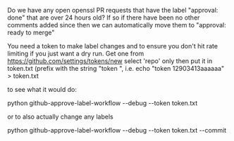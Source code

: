 Do we have any open openssl PR requests that have the label
"approval: done" that are over 24 hours old?  If so if there
have been no other comments added since then we can automatically
move them to "approval: ready to merge"

You need a token to make label changes and to ensure you don't
hit rate limiting if you just want a dry run.  Get one from
https://github.com/settings/tokens/new select 'repo' only
then put it in token.txt (prefix with the string "token ", i.e.
echo "token 12903413aaaaaa" > token.txt

to see what it would do:

python github-approve-label-workflow --debug --token token.txt

or to also actually change any labels

python github-approve-label-workflow --debug --token token.txt --commit
